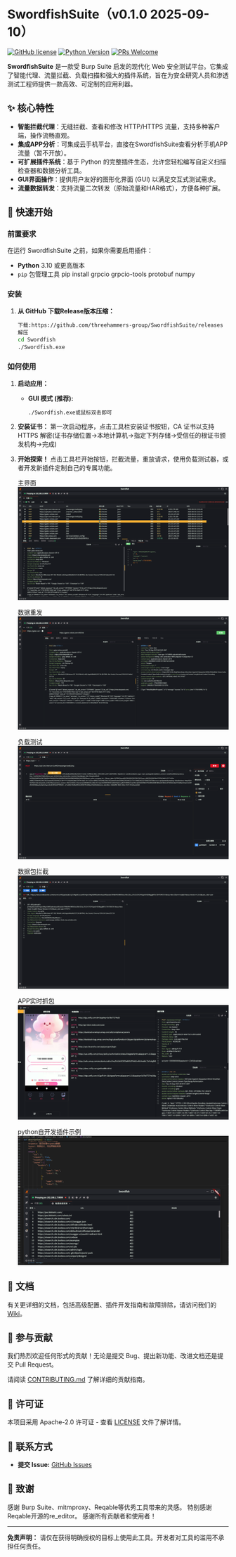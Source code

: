 # SwordfishSuite（v0.1.0 2025-09-10）

[![GitHub license](https://img.shields.io/github/license/threehammers-group/SwordfishSuite)](https://github.com/threehammers-group/SwordfishSuite)
[![Python Version](https://img.shields.io/badge/python-3.10%2B-blue)](https://www.python.org)
[![PRs Welcome](https://img.shields.io/badge/PRs-welcome-brightgreen.svg)](https://github.com/threehammers-group/SwordfishSuite/pulls)

**SwordfishSuite** 是一款受 Burp Suite 启发的现代化 Web 安全测试平台。它集成了智能代理、流量拦截、负载扫描和强大的插件系统，旨在为安全研究人员和渗透测试工程师提供一款高效、可定制的应用利器。

## ✨ 核心特性

- **智能拦截代理**：无缝拦截、查看和修改 HTTP/HTTPS 流量，支持多种客户端，操作流畅直观。
- **集成APP分析**：可集成云手机平台，直接在SwordfishSuite查看分析手机APP流量（暂不开放）。
- **可扩展插件系统**：基于 Python 的完整插件生态，允许您轻松编写自定义扫描检查器和数据分析工具。
- **GUI界面操作**：提供用户友好的图形化界面 (GUI) 以满足交互式测试需求。
- **流量数据转发**：支持流量二次转发（原始流量和HAR格式），方便各种扩展。

## 🚀 快速开始

### 前置要求

在运行 SwordfishSuite 之前，如果你需要启用插件：
- **Python** 3.10 或更高版本
- `pip` 包管理工具
pip install grpcio grpcio-tools protobuf numpy
### 安装

1. **从 GitHub 下载Release版本压缩：**
   ```bash
   下载:https://github.com/threehammers-group/SwordfishSuite/releases
   解压
   cd Swordfish
   ./Swordfish.exe
   ```


### 如何使用

1. **启动应用：**
   - **GUI 模式 (推荐):**
     ```bash
     ./Swordfish.exe或鼠标双击即可
     ```

2. **安装证书：**
   第一次启动程序，点击工具栏安装证书按钮，CA 证书以支持 HTTPS 解密(证书存储位置->本地计算机->指定下列存储->受信任的根证书颁发机构->完成)
   

3. **开始探索！**
   点击工具栏开始按钮，拦截流量，重放请求，使用负载测试器，或者开发新插件定制自己的专属功能。
   
   主界面
   ![主界面](./screen/screen1.png)

   数据重发
   ![数据重发](./screen/screen2.png)

   负载测试
   ![负载](./screen/screen3.png)

   数据包拦截
   ![数据拦截](./screen/screen4.png)

   APP实时抓包
   ![APP抓包](./screen/screen5.png)

   python自开发插件示例
   ![自定义插件](./screen/screen6.png)   
   

   
## 📖 文档

有关更详细的文档，包括高级配置、插件开发指南和故障排除，请访问我们的 [Wiki](https://github.com/threehammers-group/SwordfishSuite/wiki)。

## 🤝 参与贡献

我们热烈欢迎任何形式的贡献！无论是提交 Bug、提出新功能、改进文档还是提交 Pull Request。


请阅读 [CONTRIBUTING.md](CONTRIBUTING.md) 了解详细的贡献指南。

## 📜 许可证

本项目采用 Apache-2.0 许可证 - 查看 [LICENSE](LICENSE) 文件了解详情。

## 💬 联系方式

- **提交 Issue:** [GitHub Issues](https://github.com/threehammers-group/SwordfishSuite/issues)

## 🙏 致谢

感谢 Burp Suite、mitmproxy、Reqable等优秀工具带来的灵感。
特别感谢 Reqable开源的re_editor。
感谢所有贡献者和使用者！

---

**免责声明：** 请仅在获得明确授权的目标上使用此工具。开发者对工具的滥用不承担任何责任。
